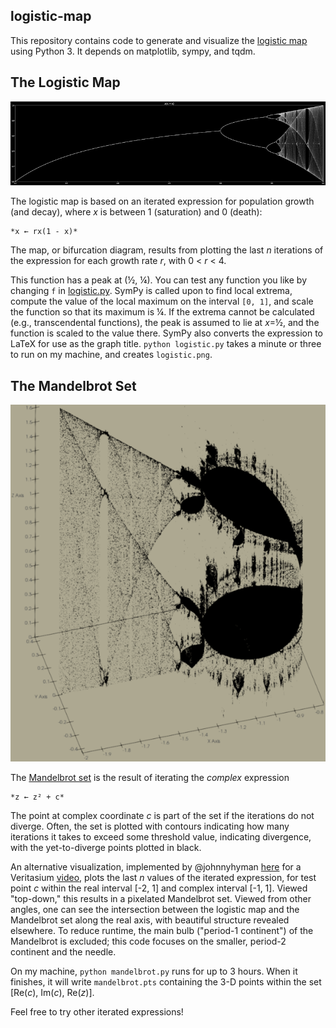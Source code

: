 ## logistic-map

This repository contains code to generate and visualize the [logistic
map](https://en.wikipedia.org/wiki/Logistic_map) using Python 3. It
depends on matplotlib, sympy, and tqdm.

## The Logistic Map

![The Logistic Map](thumbnail.png)

The logistic map is based on an iterated expression for population
growth (and decay), where *x* is between 1 (saturation) and 0 (death):

    *x ← rx(1 - x)*

The map, or bifurcation diagram, results from plotting the last *n*
iterations of the expression for each growth rate *r*, with 0 < *r* < 4.

This function has a peak at (½, ¼). You can test any function you like
by changing `f` in [logistic.py](logistic.py). SymPy is called upon to
find local extrema, compute the value of the local maximum on the
interval `[0, 1]`, and scale the function so that its maximum is ¼. If
the extrema cannot be calculated (e.g., transcendental functions), the
peak is assumed to lie at *x*=½, and the function is scaled to the value
there. SymPy also converts the expression to LaTeX for use as the graph
title. `python logistic.py` takes a minute or three to run on my
machine, and creates `logistic.png`.

## The Mandelbrot Set

![The Mandelbrot Set](mandelbrot-thumbnail.png)

The [Mandelbrot set](https://en.wikipedia.org/wiki/Mandelbrot_set) is
the result of iterating the *complex* expression

    *z ← z² + c*

The point at complex coordinate *c* is part of the set if the iterations
do not diverge. Often, the set is plotted with contours indicating how
many iterations it takes to exceed some threshold value, indicating
divergence, with the yet-to-diverge points plotted in black.

An alternative visualization, implemented by @johnnyhyman
[here](https://github.com/jonnyhyman/Chaos) for a Veritasium
[video](https://youtu.be/ovJcsL7vyrk), plots the last *n* values of the
iterated expression, for test point *c* within the real interval [-2, 1]
and complex interval [-1, 1]. Viewed "top-down," this results in a
pixelated Mandelbrot set. Viewed from other angles, one can see the
intersection between the logistic map and the Mandelbrot set along the
real axis, with beautiful structure revealed elsewhere. To reduce
runtime, the main bulb ("period-1 continent") of the Mandelbrot is
excluded; this code focuses on the smaller, period-2 continent and the
needle.

On my machine, `python mandelbrot.py` runs for up to 3 hours. When it
finishes, it will write `mandelbrot.pts` containing the 3-D points
within the set [Re(*c*), Im(*c*), Re(*z*)]. 

Feel free to try other iterated expressions!
